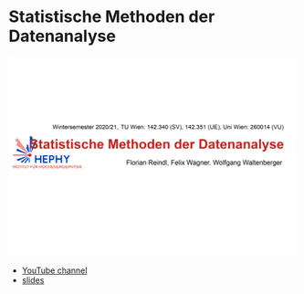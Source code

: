 # Statistische Methoden der Datenanalyse

<img width=600 src="kanalbild.png" />

 * [YouTube channel](https://www.youtube.com/WolfgangWaltenberger)
 * [slides](Folien.pdf)
